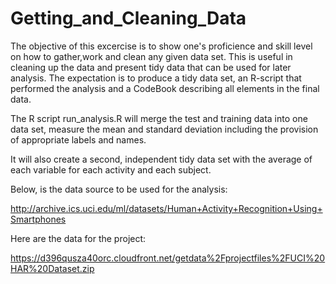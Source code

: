 Getting_and_Cleaning_Data
========================
The objective of this excercise is to show one's proficience and skill level on how to gather,work and clean any given data set. 
This is useful in cleaning up the data and present tidy data that can be used for later analysis. 
The expectation is to produce a tidy data set, an R-script that performed the analysis and a CodeBook describing all elements in the final data.

The R script run_analysis.R will merge the test and training data into one data set, measure the mean and standard deviation including the provision of appropriate labels and names. 

It will also create a second, independent tidy data set with the average of each variable for each activity and each subject.

Below, is the data source to be used for the analysis:

http://archive.ics.uci.edu/ml/datasets/Human+Activity+Recognition+Using+Smartphones 

Here are the data for the project: 

https://d396qusza40orc.cloudfront.net/getdata%2Fprojectfiles%2FUCI%20HAR%20Dataset.zip 

 

